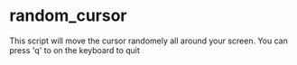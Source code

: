 # random_cursor
This script will move the cursor randomely all around your screen.
You can press 'q' to on the keyboard to quit
